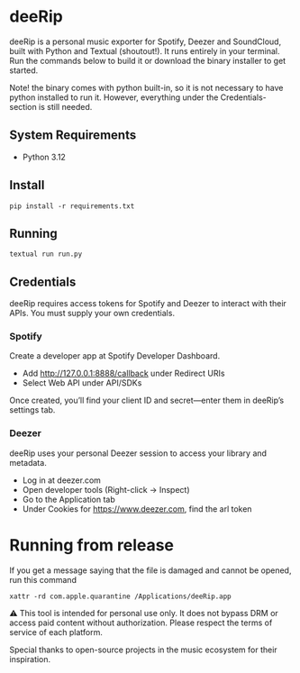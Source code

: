 # deeRip

deeRip is a personal music exporter for Spotify, Deezer and SoundCloud, built with Python and Textual (shoutout!). It runs entirely in your terminal. Run the commands below to build it or download the binary installer to get started.

Note! the binary comes with python built-in, so it is not necessary to have python installed to run it. However, everything under the Credentials-section is still needed.


## System Requirements
- Python 3.12

## Install

```
pip install -r requirements.txt
```

## Running 
```
textual run run.py
```
## Credentials
deeRip requires access tokens for Spotify and Deezer to interact with their APIs. You must supply your own credentials.

### Spotify
Create a developer app at Spotify Developer Dashboard.
- Add http://127.0.0.1:8888/callback under Redirect URIs
- Select Web API under API/SDKs

Once created, you’ll find your client ID and secret—enter them in deeRip’s settings tab.

### Deezer
deeRip uses your personal Deezer session to access your library and metadata.
- Log in at deezer.com
- Open developer tools (Right-click → Inspect)
- Go to the Application tab
- Under Cookies for https://www.deezer.com, find the arl token

# Running from release
If you get a message saying that the file is damaged and cannot be opened, run this command
```
xattr -rd com.apple.quarantine /Applications/deeRip.app
```


⚠️ This tool is intended for personal use only.
It does not bypass DRM or access paid content without authorization.
Please respect the terms of service of each platform.


Special thanks to open-source projects in the music ecosystem for their inspiration.


